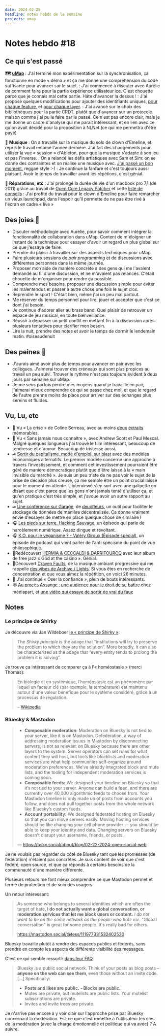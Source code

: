```yaml
---
date: 2024-02-25
headline: notes hebdo de la semaine
projects: umap
---
```

# Notes hebdo #18

## Ce qui s'est passé

**🗺️ [uMap](https://umap-projet.org)**
: J'ai terminé mon expérimentation sur la synchronisation, ça fonctionne en mode « démo » et ça me donne une compréhension du code suffisante pour avancer sur le sujet.
: J'ai commencé à discuter avec Aurélie de comment faire pour la partie expérience utilisateur·ice. C'est chouette parce que je connais mal cette partie. Hâte d'avancer la dessus !
: J'ai proposé quelques modifications pour ajouter des identifiants uniques, [pour chaque feature](https://github.com/umap-project/umap/pull/1649), et [pour chaque layer](https://github.com/umap-project/umap/pull/1630).
: J'ai avancé sur le choix des bibliothèques pour la partie CRDT, plutôt que d'avancer sur un protocole maison comme j'ai pu le faire par le passé. Ce n'est pas encore clair, mais je me donne un cadre d'analyse qui me parait intéressant, et en lien avec ce qu'on avait décidé pour la proposition à NLNet (ce qui me permettra d'être payé)

🎵 **Musique**
: On a travaillé sur la musique du solo de clown d'Emeline, et repris le travail entamé l'année dernière. J'ai fait des changements pour utiliser la vue « session » d'Ableton, pour que la musique s'adapte à son jeu et pas l'inverse. 
: On a relancé les défis artistiques avec Sam et Sim: on se donne des contraintes et on réalise une musique avec. [J'ai passé un bon moment](https://soundcloud.com/the-lost-triangle/du-souffle), reggae style :-)
: Je continue la fanfare et c'est toujours aussi plaisant. Avoir le temps de travailler avant les répétions, c'est génial.

🧰 **Réparations, etc**
: J'ai prolongé la durée de vie d'un macbook pro 7,1 (de 2011) grâce au travail de [Open Core Legacy Patcher](https://dortania.github.io/OpenCore-Legacy-Patcher/) et cette [liste de conseils](https://gist.github.com/wolfiediscord/d02d5d30898c8cacd6b5c1ab83af95b9#Discord-Servers-for-Support)
: J'ai profité du travail pour le clown d'Emeline pour faire remarcher un vieux launchpad, dans l'espoir qu'il permette de ne pas être rivé à l'écran en cadre « live »
## Des joies 🤗

- Discuter méthodologie avec Aurélie, pour savoir comment intégrer la fonctionnalité de collaboration dans uMap. Content de m'éloigner un instant de la technique pour essayer d'avoir un regard un plus global sur ce que j'essaye de faire.
- Prendre du plaisir à travailler sur des aspects techniques pour uMap.
- Faire plusieurs sessions de *pair programming* et de discussions avec différentes personnes dans la même journée.
- Proposer mon aide de manière concrète à des gens qui me l'avaient demandé au fil d'une discussion, et ne m'avaient pas relancés. C'était chouette de m'organiser pour rendre ça possible.
- Comprendre mes besoins, proposer une discussion simple pour éviter les malentendus et passer à autre chose une fois le sujet clos.
- Reprendre le sport ! C'était bien, même j'ai un peu mal partout.
- Me réserver du temps personnel pour lire, jouer et accepter que c'est ce dont j'ai besoin.
- Je continue d'adorer aller au brass band. Quel plaisir de retrouver un espace de jeu musical, en toute bienveillance.
- Réussir à dépasser un petit conflit en mettant fin à la discussion après plusieurs tentatives pour clarifier mon besoin.
- Lire la nuit, prendre des notes et avoir le temps de dormir le lendemain matin. #oiseaudenuit

## Des peines 😬

- J'aurais aimé avoir plus de temps pour avancer en pair avec les collègues. J'aimerai trouver des créneaux qui sont plus propices au travail un peu suivi. Trouver le rythme n'est pas toujours évident à deux jours par semaine sur uMap.
- Je me sens parfois perdre mes moyens quand je travaille en pair, j'aimerai mieux comprendre ce qui se passe chez moi, et que le regard de l'autre prenne moins de place pour arriver sur des échanges plus sereins et fluides.

## Vu, Lu, etc

- 🍿 Vu « La crise » de Coline Serreau, avec au moins [deux](https://www.youtube.com/watch?v=YxwWFIkXcuA) [extraits](https://www.youtube.com/watch?v=rIP7e0IZL9I) mémorables.
- 🍿 Vu « Sans jamais nous connaitre », avec Andrew Scott et Paul Mescal. Malgré quelques longueurs j'ai trouvé le film intéressant, beaucoup de tendresse et d'amour. Beaucoup de tristesse aussi.
- ⏯ [Sortir du capitalisme, mode d'emploi, sur blast](https://www.youtube.com/watch?app=desktop&v=PrWDrTLB7fU&feature=youtu.be) avec des modèles économiques alternatifs. Le premier modèle concerne une approche à travers l'investissement, et comment cet investissement pourraient être géré de manière démocratique plutôt que d'être laissé à la « main invisible du marché ». Je suis un peu triste de ne pas voir le sujet de la prise de décision plus creusé, ça me semble être un point crucial laissé pour le moment en attente. L'interviewé s'en sort avec une galipette en disant que c'est parce que les gens n'ont jamais tenté d'utiliser ça, et qu'en pratique c'est très simple, et j'avoue avoir un autre rapport au sujet.
- ⏯ [Une conférence sur Garage](https://fosdem.org/2024/schedule/event/fosdem-2024-3009-advances-in-garage-the-low-tech-storage-platform-for-geo-distributed-clusters/), de [deuxfleurs](https://deuxfleurs.fr), un outil pour faciliter le stockage de données de manière décentralisée. Ça donne vraiment envie d'essayer de mettre en place quelque chose de similaire !
- 🎧 [Les pieds sur terre, Hacking Sauvage](https://www.radiofrance.fr/franceculture/podcasts/les-pieds-sur-terre/hacking-sauvage-7643861), un épisode qui parle de harcèlement numérique. Assez dingue et révoltant.
- 🎧 [K.O. pour le véganisme ? - Valéry Giroux (Épisode spécial)](https://www.youtube.com/watch?v=BgC68CR1qN4), un épisode de podcast qui vient parler de l'anti spécisme du point de vue philosophique.
- 🎵Redécouvert [HERMIA & CECCALDI & DARRIFOURCQ](https://babel-label.bandcamp.com/track/ho-chi-minh) avec leur album de free jazz « God at the casino ». Génial.
- 🎵Découvert [Craven Faults](https://www.youtube.com/watch?v=KRT-tIn9yeE), de la musique ambiant progressive qui me rappelle [des vibes de Archive / Lights](https://www.youtube.com/watch?v=yLuOzNeHw5I). Si vous êtes en recherche de concentration et que vous aimez la répétition, en voici 26 minutes.
- 📖 J'ai continué « Oser la confiance », plein de bouts intéressants.
- 🕸 [Au procès Assange : une audience pour le droit de se battre](https://www.mediapart.fr/journal/international/210224/au-proces-assange-une-audience-pour-le-droit-de-se-battre) chez médiapart, et [une vidéo qui essaye de sortir de vrai du faux](https://video.emergeheart.info/w/tnGmYurs4vitb16EjLG7AW)

## Notes

### Le principe de Shirky

Je découvre via Jan Wildeboer [le « principe de Shirky »](https://effectiviology.com/shirky-principle/):

> The _Shirky principle_ is the adage that “institutions will try to preserve the problem to which they are the solution”. More broadly, it can also be characterized as the adage that “every entity tends to prolong the problem it is solving”.

Je trouve ça intéressant de comparer ça à l'« homéostasie » (merci Thomas):

> En biologie et en systémique, l’homéostasie est un phénomène par lequel un facteur clé (par exemple, la température) est maintenu autour d'une valeur bénéfique pour le système considéré, grâce à un processus de régulation. 
> 
> – [Wikipedia](https://fr.wikipedia.org/wiki/Hom%C3%A9ostasie)

### Bluesky & Mastodon

> - **Composable moderation:** Moderation on Bluesky is not tied to your server, like it is on Mastodon. Defederation, a way of addressing moderation issues in Mastodon by disconnecting servers, is not as relevant on Bluesky because there are other layers to the system. Server operators can set rules for what content they will host, but tools like blocklists and moderation services are what help communities self-organize around moderation preferences. We’ve already integrated block and mute lists, and the tooling for independent moderation services is coming soon.
> - **Composable feeds:** We designed your timeline on Bluesky so that it’s not tied to your server. Anyone can build a feed, and there are currently over 40,000 algorithmic feeds to choose from. Your Mastodon timeline is only made up of posts from accounts you follow, and does not pull together posts from the whole network like Bluesky’s custom feeds.
> - **Account portability:** We designed federated hosting on Bluesky so that you can move servers easily. Moving hosting services should be like changing your cell phone provider — you should be able to keep your identity and data. Changing servers on Bluesky doesn’t disrupt your username, friends, or posts.
> 
> — https://bsky.social/about/blog/02-22-2024-open-social-web

Je ne voulais pas regarder du côté de Bluesky tant que les promesses (de fédération) n'étaient pas concrètes. Je suis content de voir que c'est fédéré, open source, et que ça réponds à certains besoins de la communauté d'une manière différente.

Plusieurs retours me font mieux comprendre ce que Mastodon permet et terme de protection et de soin des usagers.

Un retour intéressant:

> As someone who belongs to several identities which are often the target of hate, **I do not actually want a global conversation, or moderation services that let me block users or content.**
> *I do not want to be on the same network as the people who hate me.*
> "Global conversation" is great for some people. It's really bad for others.
> 
> https://mastodon.social/@tess/111977331532402530

Bluesky travaille plutôt à rendre des espaces publics et fédérés, sans prendre en compte les aspects de différente visibilité des messages.

C'est ce qui semble ressortir [dans leur FAQ](https://bsky.social/about/blog/5-19-2023-user-faq). 

> Bluesky is a public social network. Think of your posts as blog posts – **anyone on the web can see them**, even those without an invite code.
> [...]
> Specifically:
> - **Posts and likes are public.**
> **- Blocks are public.**
> - Mutes are private, but mutelists are public lists. Your mutelist subscriptions are private.
> - Invites and invite trees are private.

Je n'arrive pas encore à y voir clair sur l'approche prise par Bluesky concernant la modération. Est-ce que c'est remettre à l'utilisateur les clés de la modération (avec la charge émotionnelle et politique qui va avec) ? A suivre.
